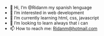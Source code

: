 - 👋 Hi, I’m @Ridanm my spanish lenguage 
- 👀 I’m interested in web development
- 🌱 I’m currently learning html, css, javascript
- 💞️ I’m looking to learn always that i can 
- 📫 How to reach me: Ridanm@hotmail.com

<!---
Ridanm/Ridanm is a ✨ special ✨ repository because its `README.md` (this file) appears on your GitHub profile.
You can click the Preview link to take a look at your changes.
--->
